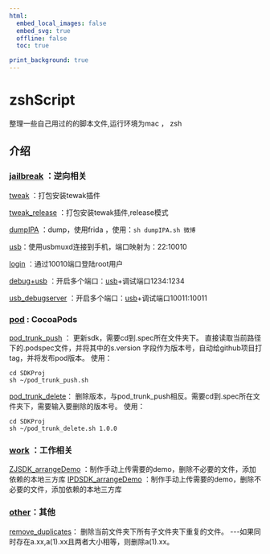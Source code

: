 ```yaml
---
html:
  embed_local_images: false
  embed_svg: true
  offline: false
  toc: true

print_background: true
---
```


# zshScript
整理一些自己用过的的脚本文件,运行环境为mac ， zsh

## 介绍

### [jailbreak](Scripts/jailbreak) ：逆向相关
[tweak](Scripts/jailbreak/tweak.sh) ：打包安装tewak插件

[tweak_release](Scripts/jailbreak/tweak_release.sh) ：打包安装tewak插件,release模式

[dumpIPA](Scripts/jailbreak/dumpIPA.sh) ：dump，使用frida ，使用：```sh dumpIPA.sh 微博```

[usb](Scripts/jailbreak/usb.sh)：使用usbmuxd连接到手机，端口映射为：22:10010

[login](Scripts/jailbreak/login.sh) ：通过10010端口登陆root用户

[debug+usb](Scripts/jailbreak/debug+usb.sh) ：开启多个端口：[usb](Scripts/jailbreak/usb.sh)+调试端口1234:1234

[usb_debugserver](Scripts/jailbreak/usb_debugserver.sh) ：开启多个端口：[usb](Scripts/jailbreak/usb.sh)+调试端口10011:10011

### [pod](Scripts/pod) : CocoaPods
[pod_trunk_push](Scripts/pod/pod_trunk_push.sh) ：
更新sdk，需要cd到.spec所在文件夹下。
直接读取当前路径下的.podspec文件，并将其中的s.version 字段作为版本号，自动给github项目打tag，并将发布pod版本。
使用：
```
cd SDKProj
sh ~/pod_trunk_push.sh
```
[pod_trunk_delete](Scripts/pod/pod_trunk_delete.sh)：
删除版本，与pod_trunk_push相反。需要cd到.spec所在文件夹下，需要输入要删除的版本号。
使用：
```
cd SDKProj
sh ~/pod_trunk_delete.sh 1.0.0
```
### [work](Scripts/work) ：工作相关
[ZJSDK_arrangeDemo](Scripts/work/ZJSDK_arrangeDemo.sh) ：制作手动上传需要的demo，删除不必要的文件，添加依赖的本地三方库
[IPDSDK_arrangeDemo](Scripts/work/IPDSDK_arrangeDemo.sh) ：制作手动上传需要的demo，删除不必要的文件，添加依赖的本地三方库
### [other](Scripts/other)：其他

[remove_duplicates](Scripts/other/remove_duplicates.sh)：
删除当前文件夹下所有子文件夹下重复的文件。
    ---如果同时存在a.xx,a(1).xx且两者大小相等，则删除a(1).xx。
